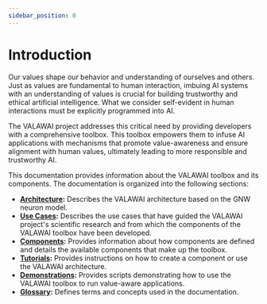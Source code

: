 ```yaml
---
sidebar_position: 0
---
```


# Introduction

Our values shape our behavior and understanding of ourselves and others. Just 
as values are fundamental to human interaction, imbuing AI systems with an understanding
of values is crucial for building trustworthy and ethical artificial intelligence. 
What we consider self-evident in human interactions must be explicitly programmed into AI.

The VALAWAI project addresses this critical need by providing developers with a 
comprehensive toolbox. This toolbox empowers them to infuse AI applications with mechanisms
that promote value-awareness and ensure alignment with human values, ultimately leading
to more responsible and trustworthy AI.

This documentation provides information about the VALAWAI toolbox and its components. 
The documentation is organized into the following sections:

*   **[Architecture](/docs/architecture/):** Describes the VALAWAI architecture based on
 the GNW neuron model.
*   **[Use Cases](/docs/use_cases/):** Describes the use cases that have guided the VALAWAI
 project's scientific research and from which the components of the VALAWAI toolbox have been
 developed.
*   **[Components](/docs/components/):** Provides information about how components are defined
 and details the available components that make up the toolbox.
*   **[Tutorials](/docs/tutorials/):** Provides instructions on how to create a component 
or use the VALAWAI architecture.
*   **[Demonstrations](/docs/demonstrations/):** Provides scripts demonstrating how to use 
the VALAWAI toolbox to run value-aware applications.
*   **[Glossary](/docs/glossary/):** Defines terms and concepts used in the documentation.